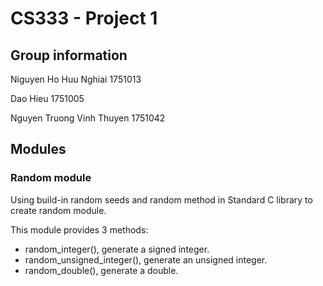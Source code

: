# CS333 - Project 1
## Group information
Niguyen Ho Huu Nghiai 1751013

Dao Hieu 1751005 

Nguyen Truong Vinh Thuyen 1751042 

## Modules

### Random module

Using build-in random seeds and random method in Standard C library to create random module. 

This module provides 3 methods:

- random_integer(), generate a signed integer.
- random_unsigned_integer(), generate an unsigned integer.
- random_double(), generate a double.
